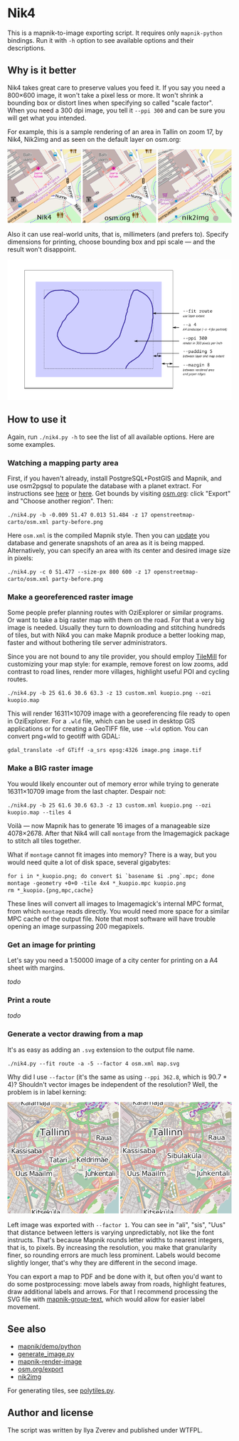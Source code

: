 # Nik4

This is a mapnik-to-image exporting script. It requires only `mapnik-python` bindings.
Run it with `-h` option to see available options and their descriptions.

## Why is it better

Nik4 takes great care to preserve values you feed it. If you say you need a 800×600 image,
it won't take a pixel less or more. It won't shrink a bounding box or distort lines when
specifying so called "scale factor". When you need a 300 dpi image, you tell it `--ppi 300`
and can be sure you will get what you intended.

For example, this is a sample rendering of an area in Tallin on zoom 17, by Nik4, Nik2img
and as seen on the default layer on osm.org:

![nik4 - osm.org - nik2img](img/demo-zoom-levels.png)

Also it can use real-world units, that is, millimeters (and prefers to). Specify dimensions
for printing, choose bounding box and ppi scale — and the result won't disappoint.

![A4 options](img/paper-options.png)

## How to use it

Again, run `./nik4.py -h` to see the list of all available options. Here are some examples.

### Watching a mapping party area

First, if you haven't already, install PostgreSQL+PostGIS and Mapnik, and use osm2pgsql
to populate the database with a planet extract. For instructions see
[here](http://switch2osm.org/loading-osm-data/) or [here](http://wiki.openstreetmap.org/wiki/User:Zverik/Tile_Server_on_Fedora_20).
Get bounds by visiting [osm.org](http://openstreetmap.org): click "Export" and "Choose another region". Then:

    ./nik4.py -b -0.009 51.47 0.013 51.484 -z 17 openstreetmap-carto/osm.xml party-before.png

Here `osm.xml` is the compiled Mapnik style.
Then you can [update](http://wiki.openstreetmap.org/wiki/Minutely_Mapnik) you database and generate
snapshots of an area as it is being mapped. Alternatively, you can specify an area with its center
and desired image size in pixels:

    ./nik4.py -c 0 51.477 --size-px 800 600 -z 17 openstreetmap-carto/osm.xml party-before.png

### Make a georeferenced raster image

Some people prefer planning routes with OziExplorer or similar programs. Or want to take a big
raster map with them on the road. For that a very big image is needed. Usually they turn to
downloading and stitching hundreds of tiles, but with Nik4 you can make Mapnik produce a better
looking map, faster and without bothering tile server administrators.

Since you are not bound to any tile provider, you should employ [TileMill](https://www.mapbox.com/tilemill/)
for customizing your map style: for example, remove forest on low zooms, add contrast to
road lines, render more villages, highlight useful POI and cycling routes.

    ./nik4.py -b 25 61.6 30.6 63.3 -z 13 custom.xml kuopio.png --ozi kuopio.map

This will render 16311×10709 image with a georeferencing file ready to open in OziExplorer.
For a `.wld` file, which can be used in desktop GIS applications or for creating a GeoTIFF file,
use `--wld` option. You can convert png+wld to geotiff with GDAL:

    gdal_translate -of GTiff -a_srs epsg:4326 image.png image.tif

### Make a BIG raster image

You would likely encounter out of memory error while trying to generate 16311×10709 image from the last
chapter. Despair not:

    ./nik4.py -b 25 61.6 30.6 63.3 -z 13 custom.xml kuopio.png --ozi kuopio.map --tiles 4

Voilà — now Mapnik has to generate 16 images of a manageable size 4078×2678. After that Nik4 will call
`montage` from the Imagemagick package to stitch all tiles together.

What if `montage` cannot fit images into memory? There is a way, but you would need quite a lot of disk
space, several gigabytes:

    for i in *_kuopio.png; do convert $i `basename $i .png`.mpc; done
    montage -geometry +0+0 -tile 4x4 *_kuopio.mpc kuopio.png
    rm *_kuopio.{png,mpc,cache}

These lines will convert all images to Imagemagick's internal MPC format, from which `montage` reads directly.
You would need more space for a similar MPC cache of the output file. Note that most software will have
trouble opening an image surpassing 200 megapixels.

### Get an image for printing

Let's say you need a 1:50000 image of a city center for printing on a A4 sheet with margins.

*todo*

### Print a route

*todo*

### Generate a vector drawing from a map

It's as easy as adding an `.svg` extension to the output file name.

    ./nik4.py --fit route -a -5 --factor 4 osm.xml map.svg

Why did I use `--factor` (it's the same as using `--ppi 362.8`, which is 90.7 * 4)? Shouldn't
vector images be independent of the resolution? Well, the problem is in label kerning:

![SVG labels quality](img/svg-factor.png)

Left image was exported with `--factor 1`. You can see in "ali", "sis", "Uus" that distance between
letters is varying unpredictably, not like the font instructs. That's because Mapnik rounds letter widths
to nearest integers, that is, to pixels. By increasing the resolution, you make that granularity finer,
so rounding errors are much less prominent. Labels would become slightly longer, that's why they are
different in the second image.

You can export a map to PDF and be done with it, but often you'd want to do some postprocessing:
move labels away from roads, highlight features, draw additional labels and arrows. For that
I recommend processing the SVG file with [mapnik-group-text](https://github.com/Zverik/mapnik-group-text),
which would allow for easier label movement.

## See also

* [mapnik/demo/python](https://github.com/mapnik/mapnik/tree/master/demo/python)
* [generate\_image.py](http://svn.openstreetmap.org/applications/rendering/mapnik/generate_image.py)
* [mapnik-render-image](https://github.com/plepe/mapnik-render-image)
* [osm.org/export](https://trac.openstreetmap.org/browser/sites/tile.openstreetmap.org/cgi-bin/export)
* [nik2img](http://code.google.com/p/mapnik-utils/wiki/Nik2Img)

For generating tiles, see [polytiles.py](https://github.com/Zverik/polytiles).

## Author and license

The script was written by Ilya Zverev and published under WTFPL.
